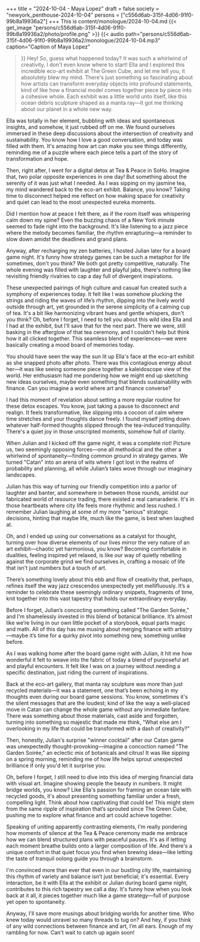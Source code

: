 +++
title = "2024-10-04 - Maya Lopez"
draft = false
society = "newyork_penthouse-2024-10-04"
persons = ["c556d6ab-315f-4d06-91f0-99b8a19936a2"]
+++
This is content/monologue/2024-10-04.md
{{< get_image "persons/c556d6ab-315f-4d06-91f0-99b8a19936a2/photo/profile.png" >}}
{{< audio
    path="persons/c556d6ab-315f-4d06-91f0-99b8a19936a2/monologue/2024-10-04.mp3" 
    caption="Caption of Maya Lopez"
>}}
Hey! So, guess what happened today?
 It was such a whirlwind of creativity, I don't even know where to start! Ella and I explored this incredible eco-art exhibit at The Green Cube, and let me tell you, it absolutely blew my mind. There's just something so fascinating about how artists can transform everyday objects into profound statements, kind of like how a financial model comes together piece by piece into a cohesive whole. Each exhibit was a little world unto itself, like this ocean debris sculpture shaped as a manta ray—it got me thinking about our planet in a whole new way.

Ella was totally in her element, bubbling with ideas and spontaneous insights, and somehow, it just rubbed off on me. We found ourselves immersed in these deep discussions about the intersection of creativity and sustainability. You know how I love a good conversation, and today was filled with them. It's amazing how art can make you see things differently, reminding me of a puzzle where each piece tells a part of the story of transformation and hope.

Then, right after, I went for a digital detox at Tea & Peace in SoHo. Imagine that, two polar opposite experiences in one day! But something about the serenity of it was just what I needed. As I was sipping on my jasmine tea, my mind wandered back to the eco-art exhibit. Balance, you know? Taking time to disconnect helped me reflect on how making space for creativity and quiet can lead to the most unexpected eureka moments.

Did I mention how at peace I felt there, as if the room itself was whispering calm down my spine? Even the buzzing chaos of a New York minute seemed to fade right into the background. It's like listening to a jazz piece where the melody becomes familiar, the rhythm enrapturing—a reminder to slow down amidst the deadlines and grand plans.

Anyway, after recharging my zen batteries, I hosted Julian later for a board game night. It's funny how strategy games can be such a metaphor for life sometimes, don't you think? We both got pretty competitive, naturally. The whole evening was filled with laughter and playful jabs, there's nothing like revisiting friendly rivalries to cap a day full of divergent inspirations.

These unexpected pairings of high culture and casual fun created such a symphony of experiences today. It felt like I was somehow plucking the strings and riding the waves of life’s rhythm, dipping into the lively world outside through art, yet grounded in the serene simplicity of a calming cup of tea. It's a bit like harmonizing vibrant hues and gentle whispers, don't you think? Oh, before I forget, I need to tell you about this wild idea Ella and I had at the exhibit, but I'll save that for the next part.
There we were, still basking in the afterglow of that tea ceremony, and I couldn't help but think how it all clicked together. This seamless blend of experiences—we were basically creating a mood board of memories today. 

You should have seen the way the sun lit up Ella's face at the eco-art exhibit as she snapped photo after photo. There was this contagious energy about her—it was like seeing someone piece together a kaleidoscope view of the world. Her enthusiasm had me pondering how we might end up sketching new ideas ourselves, maybe even something that blends sustainability with finance. Can you imagine a world where art and finance converse? 

I had this moment of revelation about setting a more regular routine for these detox escapes. You know, just taking a pause to disconnect and realign. It feels transformative, like slipping into a cocoon of calm where time stretches and your thoughts dance freely. I found myself jotting down whatever half-formed thoughts slipped through the tea-induced tranquility. There's a quiet joy in those unscripted moments, somehow full of clarity.

When Julian and I kicked off the game night, it was a complete riot! Picture us, two seemingly opposing forces—one all methodical and the other a whirlwind of spontaneity—finding common ground in strategy games. We turned "Catan" into an arena of wits where I got lost in the realms of probability and planning, all while Julian’s tales wove through our imaginary landscapes. 

Julian has this way of turning our friendly competition into a parlor of laughter and banter, and somewhere in between those rounds, amidst our fabricated world of resource trading, there existed a real camaraderie. It's in those heartbeats where city life feels more rhythmic and less rushed. I remember Julian laughing at some of my more "serious" strategic decisions, hinting that maybe life, much like the game, is best when laughed at.

Oh, and I ended up using our conversations as a catalyst for thought, turning over how diverse elements of our lives mirror the very nature of an art exhibit—chaotic yet harmonious, you know? Becoming comfortable in dualities, feeling inspired yet relaxed, is like our way of quietly rebelling against the corporate grind we find ourselves in, crafting a mosaic of life that isn't just numbers but a touch of art.

There’s something lovely about this ebb and flow of creativity that, perhaps, refines itself the way jazz crescendos unexpectedly yet mellifluously. It’s a reminder to celebrate these seemingly ordinary snippets, fragments of time, knit together into this vast tapestry that holds our extraordinary everyday.

Before I forget, Julian’s concocting something called "The Garden Soirée," and I'm shamelessly invested in this blend of botanical brilliance. It’s almost like we’re living in our own little pocket of a storybook, equal parts magic and math. All of this day has me musing about merging finance with artistry—maybe it’s time for a quirky pivot into something new, something unlike before.


As I was walking home after the board game night with Julian, it hit me how wonderful it felt to weave into the fabric of today a blend of purposeful art and playful encounters. It felt like I was on a journey without needing a specific destination, just riding the current of inspirations.

Back at the eco-art gallery, that manta ray sculpture was more than just recycled materials—it was a statement, one that’s been echoing in my thoughts even during our board game sessions. You know, sometimes it's the silent messages that are the loudest; kind of like the way a well-placed move in Catan can change the whole game without any immediate fanfare. There was something about those materials, cast aside and forgotten, turning into something so majestic that made me think, "What else am I overlooking in my life that could be transformed with a dash of creativity?"

Then, honestly, Julian's surprise "winner cocktail" after our Catan game was unexpectedly thought-provoking—imagine a concoction named "The Garden Soirée," an eclectic mix of botanicals and citrus! It was like sipping on a spring morning, reminding me of how life helps sprout unexpected brilliance if only you'd let it surprise you.

Oh, before I forget, I still need to dive into this idea of merging financial data with visual art. Imagine showing people the beauty in numbers. It might bridge worlds, you know? Like Ella's passion for framing an ocean tale with recycled goods, it's about presenting something familiar under a fresh, compelling light. Think about how captivating that could be! This might stem from the same ripple of inspiration that’s sprouted since The Green Cube, pushing me to explore what finance and art could achieve together.

Speaking of uniting apparently contrasting elements, I'm really pondering how moments of silence at the Tea & Peace ceremony made me embrace how we can blend structured plans with peaceful pauses. It's as if letting each moment breathe builds onto a larger composition of life. And there's a unique comfort in that quiet focus you find when brewing ideas—like letting the taste of tranquil oolong guide you through a brainstorm.

I'm convinced more than ever that even in our bustling city life, maintaining this rhythm of variety and balance isn’t just beneficial; it's essential. Every interaction, be it with Ella at the exhibit or Julian during board game night, contributes to this rich tapestry we call a day. It's funny how when you look back at it all, it pieces together much like a game strategy—full of purpose yet open to spontaneity.

Anyway, I'll save more musings about bridging worlds for another time. Who knew today would unravel so many threads to tug on? And hey, if you think of any wild connections between finance and art, I’m all ears.
Enough of my rambling for now. Can't wait to catch up again soon!
